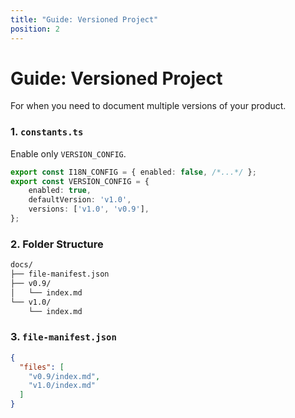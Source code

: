 ```yaml
---
title: "Guide: Versioned Project"
position: 2
---
```


# Guide: Versioned Project

For when you need to document multiple versions of your product.

### 1. `constants.ts`
Enable only `VERSION_CONFIG`.
```typescript
export const I18N_CONFIG = { enabled: false, /*...*/ };
export const VERSION_CONFIG = {
    enabled: true,
    defaultVersion: 'v1.0',
    versions: ['v1.0', 'v0.9'],
};
```

### 2. Folder Structure
```bash
docs/
├── file-manifest.json
├── v0.9/
│   └── index.md
└── v1.0/
    └── index.md
```

### 3. `file-manifest.json`
```json
{
  "files": [
    "v0.9/index.md",
    "v1.0/index.md"
  ]
}
```
